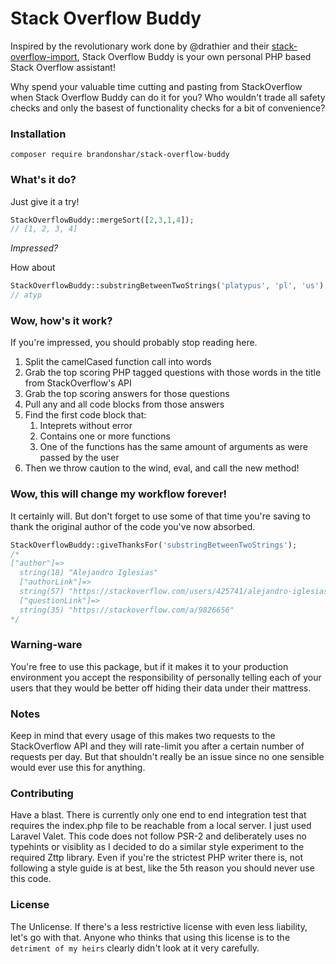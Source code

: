 # Stack Overflow Buddy

Inspired by the revolutionary work done by @drathier and their [stack-overflow-import](https://github.com/drathier/stack-overflow-import), Stack Overflow Buddy is your own personal PHP based Stack Overflow assistant! 

Why spend your valuable time cutting and pasting from StackOverflow when Stack Overflow Buddy can do it for you? Who wouldn't trade all safety checks and only the basest of functionality checks for a bit of convenience?
### Installation 
```
composer require brandonshar/stack-overflow-buddy
```
### What's it do?

Just give it a try!

```php
StackOverflowBuddy::mergeSort([2,3,1,4]);
// [1, 2, 3, 4]
```

*Impressed?* 

How about 

```php
StackOverflowBuddy::substringBetweenTwoStrings('platypus', 'pl', 'us');
// atyp
```

### Wow, how's it work?
If you're impressed, you should probably stop reading here. 

1. Split the camelCased function call into words
2. Grab the top scoring PHP tagged questions with those words in the title from StackOverflow's API
3. Grab the top scoring answers for those questions
4. Pull any and all code blocks from those answers
5. Find the first code block that:
   1. Inteprets without error
   2. Contains one or more functions
   3. One of the functions has the same amount of arguments as were passed by the user
6. Then we throw caution to the wind, eval, and call the new method!

### Wow, this will change my workflow forever!
It certainly will. But don't forget to use some of that time you're saving to thank the original author of the code you've now absorbed.

```php
StackOverflowBuddy::giveThanksFor('substringBetweenTwoStrings');
/*
["author"]=>
  string(18) "Alejandro Iglesias"
  ["authorLink"]=>
  string(57) "https://stackoverflow.com/users/425741/alejandro-iglesias"
  ["questionLink"]=>
  string(35) "https://stackoverflow.com/a/9826656"
*/
```

### Warning-ware
You're free to use this package, but if it makes it to your production environment you accept the responsibility of personally telling each of your users that they would be better off hiding their data under their mattress.

### Notes
Keep in mind that every usage of this makes two requests to the StackOverflow API and they will rate-limit you after a certain number of requests per day. But that shouldn't really be an issue since no one sensible would ever use this for anything.

### Contributing
Have a blast. There is currently only one end to end integration test that requires the index.php file to be reachable from a local server. I just used Laravel Valet. This code does not follow PSR-2 and deliberately uses no typehints or visiblity as I decided to do a similar style experiment to the required Zttp library. Even if you're the strictest PHP writer there is, not following a style guide is at best, like the 5th reason you should never use this code. 

### License
The Unlicense. If there's a less restrictive license with even less liability, let's go with that. Anyone who thinks that using this license is to the `detriment of my heirs` clearly didn't look at it very carefully.
